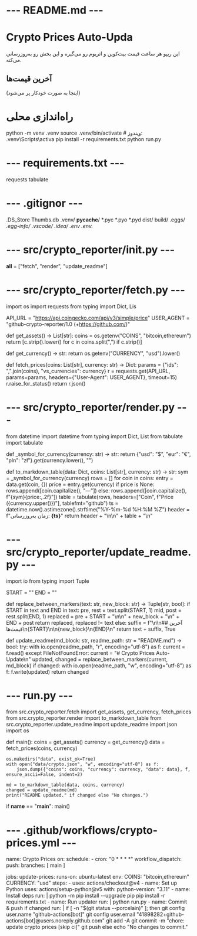 # --- README.md ---
# Crypto Prices Auto-Upda

این ریپو هر ساعت قیمت بیت‌کوین و اتریوم رو می‌گیره و این بخش رو به‌روزرسانی می‌کنه.

## آخرین قیمت‌ها
<!-- CRYPTO:STar -->

(اینجا به صورت خودکار پر می‌شود)

<!-- CRYPTO:EN -->

# راه‌اندازی محلی
python -m venv .venv
source .venv/bin/activate   # ویندوز: .venv\Scripts\activa
pip install -r requirements.txt
python run.py


# --- requirements.txt ---
requests
tabulate


# --- .gitignor ---
.DS_Store
Thumbs.db
.venv/
__pycache__/
*.pyc
*.pyo
*.pyd
dist/
build/
.eggs/
*.egg-info/
.vscode/
.idea/
.env
.env.*


# --- src/crypto_reporter/__init__.py ---
__all__ = ["fetch", "render", "update_readme"]


# --- src/crypto_reporter/fetch.py ---
import os
import requests
from typing import Dict, Lis

API_URL = "https://api.coingecko.com/api/v3/simple/price"
USER_AGENT = "github-crypto-reporter/1.0 (+https://github.com/)"

def get_assets() -> List[str]:
    coins = os.getenv("COINS", "bitcoin,ethereum")
    return [c.strip().lower() for c in coins.split(",") if c.strip()]

def get_currency() -> str:
    return os.getenv("CURRENCY", "usd").lower()

def fetch_prices(coins: List[str], currency: str) -> Dict:
    params = {"ids": ",".join(coins), "vs_currencies": currency}
    r = requests.get(API_URL, params=params, headers={"User-Agent": USER_AGENT}, timeout=15)
    r.raise_for_status()
    return r.json()


# --- src/crypto_reporter/render.py ---
from datetime import datetime
from typing import Dict, List
from tabulate import tabulate

def _symbol_for_currency(currency: str) -> str:
    return {"usd": "$", "eur": "€", "pln": "zł"}.get(currency.lower(), "")

def to_markdown_table(data: Dict, coins: List[str], currency: str) -> str:
    sym = _symbol_for_currency(currency)
    rows = []
    for coin in coins:
        entry = data.get(coin, {})
        price = entry.get(currency)
        if price is None:
            rows.append([coin.capitalize(), "—"])
        else:
            rows.append([coin.capitalize(), f"{sym}{price:,.2f}"])
    table = tabulate(rows, headers=["Coin", f"Price ({currency.upper()})"], tablefmt="github")
    ts = datetime.now().astimezone().strftime("%Y-%m-%d %H:%M %Z")
    header = f"زمان به‌روزرسانی: **{ts}**"
    return header + "\n\n" + table + "\n"


# --- src/crypto_reporter/update_readme.py ---
import io
from typing import Tuple

START = "<!-- CRYPTO:START -->"
END   = "<!-- CRYPTO:END -->"

def replace_between_markers(text: str, new_block: str) -> Tuple[str, bool]:
    if START in text and END in text:
        pre, rest = text.split(START, 1)
        mid, post = rest.split(END, 1)
        replaced = pre + START + "\n\n" + new_block + "\n" + END + post
        return replaced, replaced != text
    else:
        suffix = f"\n\n## آخرین قیمت‌ها\n{START}\n\n{new_block}\n{END}\n"
        return text + suffix, True

def update_readme(md_block: str, readme_path: str = "README.md") -> bool:
    try:
        with io.open(readme_path, "r", encoding="utf-8") as f:
            current = f.read()
    except FileNotFoundError:
        current = "# Crypto Prices Auto-Update\n"
    updated, changed = replace_between_markers(current, md_block)
    if changed:
        with io.open(readme_path, "w", encoding="utf-8") as f:
            f.write(updated)
    return changed


# --- run.py ---
from src.crypto_reporter.fetch import get_assets, get_currency, fetch_prices
from src.crypto_reporter.render import to_markdown_table
from src.crypto_reporter.update_readme import update_readme
import json
import os

def main():
    coins = get_assets()
    currency = get_currency()
    data = fetch_prices(coins, currency)

    os.makedirs("data", exist_ok=True)
    with open("data/crypto.json", "w", encoding="utf-8") as f:
        json.dump({"coins": coins, "currency": currency, "data": data}, f, ensure_ascii=False, indent=2)

    md = to_markdown_table(data, coins, currency)
    changed = update_readme(md)
    print("README updated." if changed else "No changes.")

if __name__ == "__main__":
    main()


# --- .github/workflows/crypto-prices.yml ---
name: Crypto Prices
on:
  schedule:
    - cron: "0 * * * *"
  workflow_dispatch:
  push:
    branches: [ main ]

jobs:
  update-prices:
    runs-on: ubuntu-latest
    env:
      COINS: "bitcoin,ethereum"
      CURRENCY: "usd"
    steps:
      - uses: actions/checkout@v4
      - name: Set up Python
        uses: actions/setup-python@v5
        with:
          python-version: "3.11"
      - name: Install deps
        run: |
          python -m pip install --upgrade pip
          pip install -r requirements.txt
      - name: Run updater
        run: |
          python run.py
      - name: Commit & push if changed
        run: |
          if [ -n "$(git status --porcelain)" ]; then
            git config user.name "github-actions[bot]"
            git config user.email "41898282+github-actions[bot]@users.noreply.github.com"
            git add -A
            git commit -m "chore: update crypto prices [skip ci]"
            git push
          else
            echo "No changes to commit."
